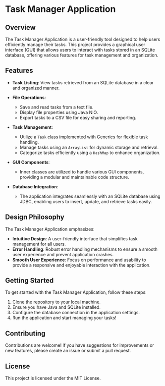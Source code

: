 # Task Manager Application

## Overview
The Task Manager Application is a user-friendly tool designed to help users efficiently manage their tasks. This project provides a graphical user interface (GUI) that allows users to interact with tasks stored in an SQLite database, offering various features for task management and organization.

## Features
- **Task Listing**: View tasks retrieved from an SQLite database in a clear and organized manner.

- **File Operations**:
  - Save and read tasks from a text file.
  - Display file properties using Java NIO.
  - Export tasks to a CSV file for easy sharing and reporting.

- **Task Management**:
  - Utilize a `Task` class implemented with Generics for flexible task handling.
  - Manage tasks using an `ArrayList` for dynamic storage and retrieval.
  - Categorize tasks efficiently using a `HashMap` to enhance organization.

- **GUI Components**: 
  - Inner classes are utilized to handle various GUI components, providing a modular and maintainable code structure.

- **Database Integration**: 
  - The application integrates seamlessly with an SQLite database using JDBC, enabling users to insert, update, and retrieve tasks easily.

## Design Philosophy
The Task Manager Application emphasizes:
- **Intuitive Design**: A user-friendly interface that simplifies task management for all users.
- **Error Handling**: Robust error handling mechanisms to ensure a smooth user experience and prevent application crashes.
- **Smooth User Experience**: Focus on performance and usability to provide a responsive and enjoyable interaction with the application.

## Getting Started
To get started with the Task Manager Application, follow these steps:
1. Clone the repository to your local machine.
2. Ensure you have Java and SQLite installed.
3. Configure the database connection in the application settings.
4. Run the application and start managing your tasks!

## Contributing
Contributions are welcome! If you have suggestions for improvements or new features, please create an issue or submit a pull request.

## License
This project is licensed under the MIT License.
